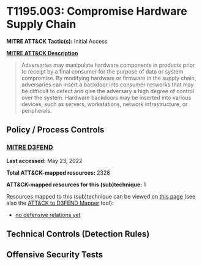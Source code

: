 # T1195.003: Compromise Hardware Supply Chain
**MITRE ATT&CK Tactic(s):** Initial Access

**[MITRE ATT&CK Description](https://attack.mitre.org/techniques/T1195/003)**
<blockquote>Adversaries may manipulate hardware components in products prior to receipt by a final consumer for the purpose of data or system compromise. By modifying hardware or firmware in the supply chain, adversaries can insert a backdoor into consumer networks that may be difficult to detect and give the adversary a high degree of control over the system. Hardware backdoors may be inserted into various devices, such as servers, workstations, network infrastructure, or peripherals.</blockquote>

## Policy / Process Controls
### [MITRE D3FEND](https://d3fend.mitre.org/)
**Last accessed:** May 23, 2022

**Total ATT&CK-mapped resources:** 2328

**ATT&CK-mapped resources for this (sub)technique:** 1

Resources mapped to this (sub)technique can be viewed on [this page](https://d3fend.mitre.org/) (see also the [ATT&CK to D3FEND Mapper](https://d3fend.mitre.org/tools/attack-mapper) tool):

* [no defensive relations yet](https://d3fend.mitre.org/technique/d3f:nodefensiverelationsyet)

## Technical Controls (Detection Rules)

## Offensive Security Tests
